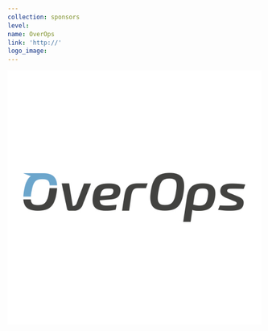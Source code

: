 ```yaml
---
collection: sponsors
level:
name: OverOps
link: 'http://'
logo_image:
---
```



![](/uploads/versions/over-001---x----600-600x---.jpeg)
